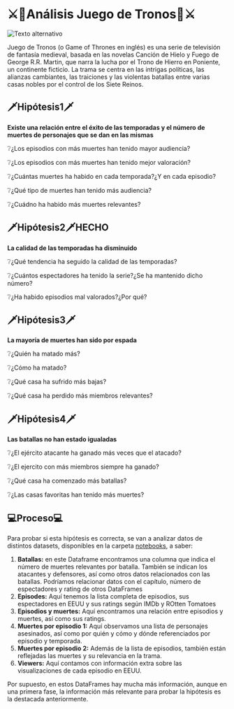 # ⚔👑**Análisis Juego de Tronos**👑⚔

![Texto alternativo](https://m.media-amazon.com/images/I/519IvvdDEUL._AC_UF894,1000_QL80_.jpg)

Juego de Tronos (o Game of Thrones en inglés) es una serie de televisión de fantasía medieval, basada en las novelas Canción de Hielo y Fuego de George R.R. Martin, que narra la lucha por el Trono de Hierro en Poniente, un continente ficticio. La trama se centra en las intrigas políticas, las alianzas cambiantes, las traiciones y las violentas batallas entre varias casas nobles por el control de los Siete Reinos. 

## 🗡Hipótesis1🗡 

**Existe una relación entre el éxito de las temporadas y el número de muertes de personajes que se dan en las mismas**

❔¿Los episodios con más muertes han tenido mayor audiencia?

❔¿Los episodios con más muertes han tenido mejor valoración?

❔¿Cuántas muertes ha habido en cada temporada?¿Y en cada episodio?

❔¿Qué tipo de muertes han tenido más audiencia?

❔¿Cuádno ha habido más muertes relevantes?


## 🗡Hipótesis2🗡HECHO
**La calidad de las temporadas ha disminuido**

❔¿Qué tendencia ha seguido la calidad de las temporadas?

❔¿Cuántos espectadores ha tenido la serie?¿Se ha mantenido dicho número?

❔¿Ha habido episodios mal valorados?¿Por qué?


## 🗡Hipótesis3🗡
**La mayoría de muertes han sido por espada**

❔¿Quién ha matado más?

❔¿Cómo ha matado?

❔¿Qué casa ha sufrido más bajas?

❔¿Qué casa ha perdido más miembros relevantes?


## 🗡Hipótesis4🗡

**Las batallas no han estado igualadas**

❔¿El ejército atacante ha ganado más veces que el atacado?​

❔¿El ejercito con más miembros siempre ha ganado?

❔¿Qué casa ha comenzado más batallas?

❔¿Las casas favoritas han tenido más muertes?


## 💻Proceso💻

Para probar si esta hipótesis es correcta, se van a analizar datos de distintos datasets, disponibles en la carpeta [notebooks](https://github.com/NereaLdA/EDA-Game_of_Thrones_/tree/main/notebooks), a saber:

  1. **Batallas:** en este Dataframe encontramos una columna que indica el número de muertes relevantes por batalla. También se indican los atacantes y defensores, así como otros datos relacionados con las batallas. Podríamos relacionar datos con el capítulo, número de espectadores y rating de otros DataFrames
  2. **Episodes:** Aquí tenemos la lista completa de episodios, sus espectadores en EEUU y sus ratings según IMDb y ROtten Tomatoes
  3. **Episodios y muertes:** Aquí encontramos una relación entre episodios y muertes, así como sus ratings.
  4. **Muertes por episodio 1:** Aquí observamos una lista de personajes asesinados, así como por quién y cómo y dónde referenciados por episodio y temporada.
  5. **Muertes por episodio 2:** Además de la lista de episodios, también están reflejadas las muertes y su relevancia en la trama.
  6. **Viewers:** Aquí contamos con información extra sobre las visualizaciones de cada episodio en EEUU.

Por supuesto, en estos DataFrames hay mucha más información, aunque en una primera fase, la información más relevante para probar la hipótesis es la destacada anteriormente.

